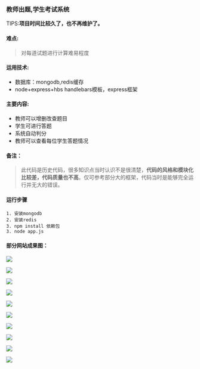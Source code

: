 ### 教师出题,学生考试系统
TIPS:**项目时间比较久了，也不再维护了。**
#### 难点:
> 对每道试题进行计算难易程度

#### 运用技术:
* 数据库：mongodb,redis缓存
* node+express+hbs handlebars模板，express框架

#### 主要内容:
* 教师可以增删改查题目
* 学生可进行答题
* 系统自动判分
* 教师可以查看每位学生答题情况

#### 备注：
> 此代码是历史代码，很多知识点当时认识不是很清楚，**代码的风格和模块化比较差，代码质量也不高**。仅可参考部分大的框架，代码当时是能够完全运行并无大的错误。

#### 运行步骤
```
1. 安装mongodb
2. 安装redis
3. npm install 依赖包
3. node app.js
```
#### 部分网站成果图：
![](http://static.zeroyh.cn/examsystem-1.jpg)

![](http://static.zeroyh.cn/examsystem-2.jpg)

![](http://static.zeroyh.cn/examsystem-3.jpg)

![](http://static.zeroyh.cn/examsystem-4.jpg)

![](http://static.zeroyh.cn/examsystem-5.jpg)

![](http://static.zeroyh.cn/examsystem-6.jpg)

![](http://static.zeroyh.cn/examsystem-7.jpg)

![](http://static.zeroyh.cn/examsystem-8.jpg)

![](http://static.zeroyh.cn/examsystem-9.jpg)

![](http://static.zeroyh.cn/examsystem-10.jpg)
